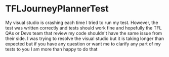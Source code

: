 # TFLJourneyPlannerTest
My visual studio is crashing each time I tried to run my test. However, the test was written correctly and tests should work fine and hopefully the 
TFL QAs or Devs team that review my code shouldn't have the same issue from their side. I was trying to resolve the visual studio but it is taking longer than expected 
but if you have any question or want me to clarify any part of my tests to you I am more than happy to do that
